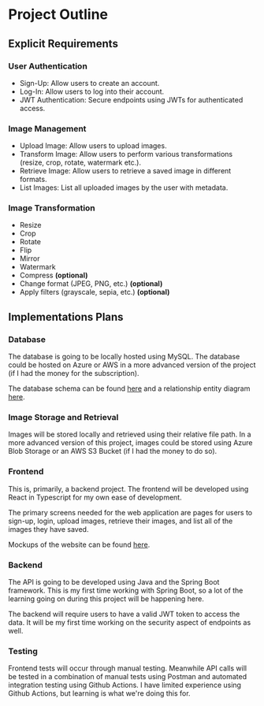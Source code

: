 # Project Outline

## Explicit Requirements

### User Authentication
- Sign-Up: Allow users to create an account.
- Log-In: Allow users to log into their account.
- JWT Authentication: Secure endpoints using JWTs for authenticated access.

### Image Management
- Upload Image: Allow users to upload images.
- Transform Image: Allow users to perform various transformations (resize, crop, rotate, 
  watermark etc.).
- Retrieve Image: Allow users to retrieve a saved image in different formats.
- List Images: List all uploaded images by the user with metadata.

### Image Transformation
- Resize
- Crop
- Rotate
- Flip
- Mirror
- Watermark
- Compress **(optional)**
- Change format (JPEG, PNG, etc.) **(optional)**
- Apply filters (grayscale, sepia, etc.) **(optional)**

## Implementations Plans

### Database
The database is going to be locally hosted using MySQL. The database could be hosted on Azure or AWS
in a more advanced version of the project (if I had the money for the subscription).

The database schema can be found [here]() and a relationship entity diagram [here]().


### Image Storage and Retrieval
Images will be stored locally and retrieved using their relative file path. In a more advanced 
version of this project, images could be stored using Azure Blob Storage or an AWS S3 Bucket (if I
had the money to do so).

### Frontend
This is, primarily, a backend project. The frontend will be developed using React in Typescript for 
my own ease of development.

The primary screens needed for the web application are pages for users to sign-up, login, upload
images, retrieve their images, and list all of the images they have saved.

Mockups of the website can be found [here](./frontend/figma-mockups/).

### Backend
The API is going to be developed using Java and the Spring Boot framework. This is my first time
working with Spring Boot, so a lot of the learning going on during this project will be happening
here.

The backend will require users to have a valid JWT token to access the data. It will be my first
time working on the security aspect of endpoints as well.

### Testing
Frontend tests will occur through manual testing. Meanwhile API calls will be tested in a 
combination of manual tests using Postman and automated integration testing using Github Actions. I 
have limited experience using Github Actions, but learning is what we're doing this for.